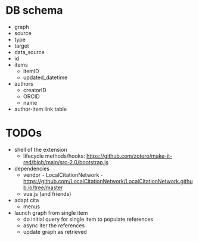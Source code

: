 # DB schema

-  graph
  - source
  - type
  - target
  - data_source
  - id
- items
  - itemID
  - updated_datetime
- authors
  - creatorID
  - ORCID
  - name
-  author-item link table


# TODOs
- shell of the extension
    - lifecycle methods/hooks: https://github.com/zotero/make-it-red/blob/main/src-2.0/bootstrap.js
- dependencies
    - vendor - LocalCitationNetwork - https://github.com/LocalCitationNetwork/LocalCitationNetwork.github.io/tree/master
    - vue.js (and friends)
- adapt cita
    - menus
- launch graph from single item
    - do initial query for single item to populate references
    - async iter the references
    - update graph as retrieved

    
